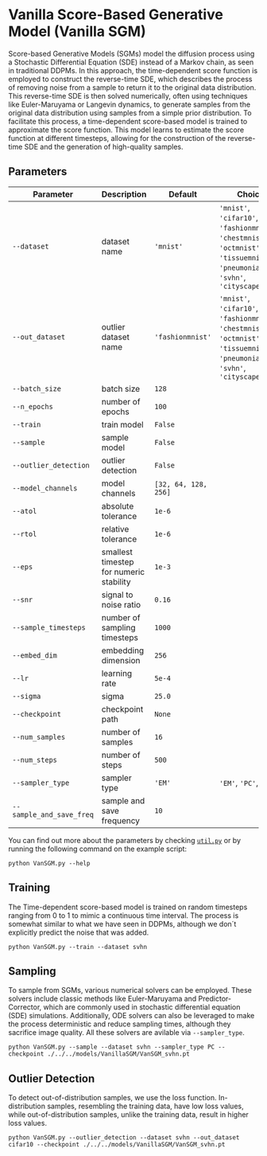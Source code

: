 # Vanilla Score-Based Generative Model (Vanilla SGM)

Score-based Generative Models (SGMs) model the diffusion process using a Stochastic Differential Equation (SDE) instead of a Markov chain, as seen in traditional DDPMs. In this approach, the time-dependent score function is employed to construct the reverse-time SDE, which describes the process of removing noise from a sample to return it to the original data distribution. This reverse-time SDE is then solved numerically, often using techniques like Euler-Maruyama or Langevin dynamics, to generate samples from the original data distribution using samples from a simple prior distribution. To facilitate this process, a time-dependent score-based model is trained to approximate the score function. This model learns to estimate the score function at different timesteps, allowing for the construction of the reverse-time SDE and the generation of high-quality samples.

## Parameters

| Parameter             | Description                            | Default | Choices                                                      |
|-----------------------|----------------------------------------|---------|--------------------------------------------------------------|
| `--dataset`           | dataset name                           | `'mnist'` | `'mnist'`, `'cifar10'`, `'fashionmnist'`, `'chestmnist'`, `'octmnist'`, `'tissuemnist'`, `'pneumoniamnist'`, `'svhn'`, `'cityscapes'` |
| `--out_dataset`       | outlier dataset name                   | `'fashionmnist'` | `'mnist'`, `'cifar10'`, `'fashionmnist'`, `'chestmnist'`, `'octmnist'`, `'tissuemnist'`, `'pneumoniamnist'`, `'svhn'`, `'cityscapes'` |
| `--batch_size`        | batch size                             | `128`   |                                                              |
| `--n_epochs`          | number of epochs                       | `100`   |                                                              |
| `--train`             | train model                            | `False` |                                                              |
| `--sample`            | sample model                           | `False` |                                                              |
| `--outlier_detection` | outlier detection                      | `False` |                                                              |
| `--model_channels`    | model channels                         | `[32, 64, 128, 256]` |                                                |
| `--atol`              | absolute tolerance                     | `1e-6`  |                                                              |
| `--rtol`              | relative tolerance                     | `1e-6`  |                                                              |
| `--eps`               | smallest timestep for numeric stability| `1e-3`  |                                                              |
| `--snr`               | signal to noise ratio                  | `0.16`  |                                                              |
| `--sample_timesteps`  | number of sampling timesteps           | `1000`  |                                                              |
| `--embed_dim`         | embedding dimension                    | `256`   |                                                              |
| `--lr`                | learning rate                          | `5e-4`  |                                                              |
| `--sigma`             | sigma                                  | `25.0`  |                                                              |
| `--checkpoint`        | checkpoint path                        | `None`  |                                                              |
| `--num_samples`       | number of samples                      | `16`    |                                                              |
| `--num_steps`         | number of steps                        | `500`   |                                                              |
| `--sampler_type`      | sampler type                           | `'EM'`  | `'EM'`, `'PC'`, `'ODE'`                                     |
| `--sample_and_save_freq` | sample and save frequency           | `10`    |                                                              |

You can find out more about the parameters by checking [`util.py`](./../src/generativezoo/utils/util.py) or by running the following command on the example script:

    python VanSGM.py --help

## Training

The Time-dependent score-based model is trained on random timesteps ranging from 0 to 1 to mimic a continuous time interval. The process is somewhat similar to what we have seen in DDPMs, although we don´t explicitly predict the noise that was added.

    python VanSGM.py --train --dataset svhn

## Sampling

To sample from SGMs, various numerical solvers can be employed. These solvers include classic methods like Euler-Maruyama and Predictor-Corrector, which are commonly used in stochastic differential equation (SDE) simulations. Additionally, ODE solvers can also be leveraged to make the process deterministic and reduce sampling times, although they sacrifice image quality. All these solvers are avilable via `--sampler_type`.

    python VanSGM.py --sample --dataset svhn --sampler_type PC --checkpoint ./../../models/VanillaSGM/VanSGM_svhn.pt

## Outlier Detection

To detect out-of-distribution samples, we use the loss function. In-distribution samples, resembling the training data, have low loss values, while out-of-distribution samples, unlike the training data, result in higher loss values.

    python VanSGM.py --outlier_detection --dataset svhn --out_dataset cifar10 --checkpoint ./../../models/VanillaSGM/VanSGM_svhn.pt